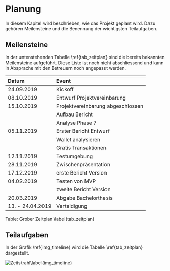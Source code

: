 # Planung

In diesem Kapitel wird beschrieben, wie das Projekt geplant wird. Dazu gehören Meilensteine und die Benennung der wichtigsten Teilaufgaben. 

## Meilensteine

In der untenstehenden Tabelle \ref{tab_zeitplan} sind die bereits bekannten Meilensteine aufgeführt. Diese Liste ist noch nicht abschliessend und kann in Absprache mit den Betreuern noch angepasst werden.


| Datum  |Event   |   
|:---|:---|
| 24.09.2019  | Kickoff  |
| 08.10.2019  | Entwurf Projektvereinbarung |
| 15.10.2019  | Projektvereinbarung abgeschlossen|
| | Aufbau Bericht  |
| | Analyse Phase 7 |
| 05.11.2019  | Erster Bericht Entwurf |
| | Wallet analysieren |
| | Gratis Transaktionen |
| 12.11.2019  | Testumgebung| 
| 28.11.2019  | Zwischenpräsentation  |
| 17.12.2019  | erste Bericht Version  |
| 04.02.2019  | Testen von MVP|
| | zweite Bericht Version |
| 20.03.2019  | Abgabe Bachelorthesis  |
| 13. - 24.04.2019  | Verteidigung  |

Table: Grober Zeitplan \label{tab_zeitplan}

## Teilaufgaben


In der Grafik \ref{img_timeline} wird die Tabelle \ref{tab_zeitplan} dargestellt. 

![Zeitstrahl\label{img_timeline}](images/timeline_v1_1.PNG "Zeitstrahl") 




